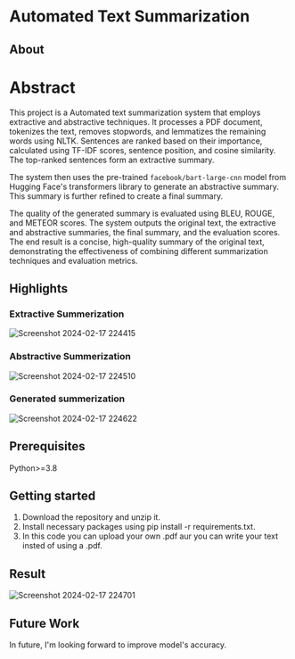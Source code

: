 # Automated Text Summarization 
## About

# Abstract
This project is a Automated text summarization system that employs extractive and abstractive techniques. It processes a PDF document, tokenizes the text, removes stopwords, and lemmatizes the remaining words using NLTK. Sentences are ranked based on their importance, calculated using TF-IDF scores, sentence position, and cosine similarity. The top-ranked sentences form an extractive summary.

The system then uses the pre-trained `facebook/bart-large-cnn` model from Hugging Face's transformers library to generate an abstractive summary. This summary is further refined to create a final summary.

The quality of the generated summary is evaluated using BLEU, ROUGE, and METEOR scores. The system outputs the original text, the extractive and abstractive summaries, the final summary, and the evaluation scores. The end result is a concise, high-quality summary of the original text, demonstrating the effectiveness of combining different summarization techniques and evaluation metrics.

## Highlights

### Extractive Summerization 

![Screenshot 2024-02-17 224415](https://github.com/Akash8292/Automated-Text-Summarization-/assets/97883391/d0601fd1-f6f4-4d65-a4aa-4aa2441c411c)

### Abstractive Summerization 

![Screenshot 2024-02-17 224510](https://github.com/Akash8292/Automated-Text-Summarization-/assets/97883391/fb0ccca4-1545-451a-bba3-ad6332c5cf35)

### Generated summerization

![Screenshot 2024-02-17 224622](https://github.com/Akash8292/Automated-Text-Summarization-/assets/97883391/16bbe138-a1c6-4460-a822-e522596d42cc)


## Prerequisites
Python>=3.8

## Getting started
1. Download the repository and unzip it.
2. Install necessary packages using pip install -r requirements.txt.
3. In this code you can upload your own .pdf aur you can write your text insted of using a .pdf.

## Result

![Screenshot 2024-02-17 224701](https://github.com/Akash8292/Automated-Text-Summarization-/assets/97883391/0d4f3190-b324-4032-8494-0deb17e765a8)

## Future Work
In future, I'm looking forward to improve model's accuracy.
